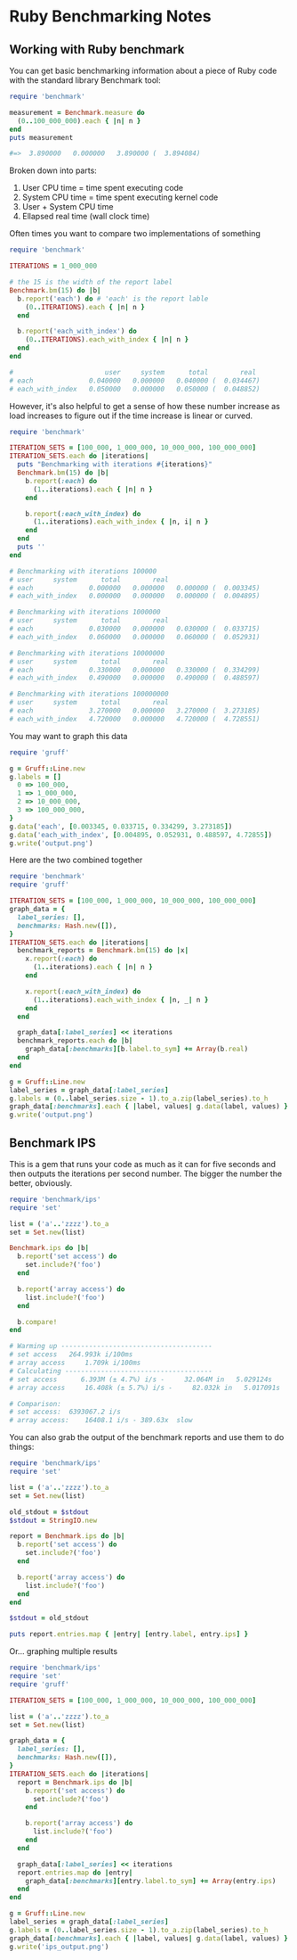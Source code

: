 # Ruby Benchmarking Notes

## Working with Ruby benchmark

You can get basic benchmarking information about a piece of Ruby code with the standard library Benchmark tool:

```ruby
require 'benchmark'

measurement = Benchmark.measure do
  (0..100_000_000).each { |n| n }
end
puts measurement

#=>  3.890000   0.000000   3.890000 (  3.894084)
```

Broken down into parts:

1. User CPU time = time spent executing code
1. System CPU time = time spent executing kernel code
1. User + System CPU time
1. Ellapsed real time (wall clock time)

Often times you want to compare two implementations of something

```ruby
require 'benchmark'

ITERATIONS = 1_000_000

# the 15 is the width of the report label
Benchmark.bm(15) do |b|
  b.report('each') do # 'each' is the report lable
    (0..ITERATIONS).each { |n| n }
  end

  b.report('each_with_index') do
    (0..ITERATIONS).each_with_index { |n| n }
  end
end

#                       user     system      total        real
# each              0.040000   0.000000   0.040000 (  0.034467)
# each_with_index   0.050000   0.000000   0.050000 (  0.048852)
```

However, it's also helpful to get a sense of how these number increase as load increases to figure out if the time increase is linear or curved.

```ruby
require 'benchmark'

ITERATION_SETS = [100_000, 1_000_000, 10_000_000, 100_000_000]
ITERATION_SETS.each do |iterations|
  puts "Benchmarking with iterations #{iterations}"
  Benchmark.bm(15) do |b|
    b.report(:each) do
      (1..iterations).each { |n| n }
    end

    b.report(:each_with_index) do
      (1..iterations).each_with_index { |n, i| n }
    end
  end
  puts ''
end

# Benchmarking with iterations 100000
# user     system      total        real
# each              0.000000   0.000000   0.000000 (  0.003345)
# each_with_index   0.000000   0.000000   0.000000 (  0.004895)

# Benchmarking with iterations 1000000
# user     system      total        real
# each              0.030000   0.000000   0.030000 (  0.033715)
# each_with_index   0.060000   0.000000   0.060000 (  0.052931)

# Benchmarking with iterations 10000000
# user     system      total        real
# each              0.330000   0.000000   0.330000 (  0.334299)
# each_with_index   0.490000   0.000000   0.490000 (  0.488597)

# Benchmarking with iterations 100000000
# user     system      total        real
# each              3.270000   0.000000   3.270000 (  3.273185)
# each_with_index   4.720000   0.000000   4.720000 (  4.728551)
```

You may want to graph this data

```ruby
require 'gruff'

g = Gruff::Line.new
g.labels = []
  0 => 100_000,
  1 => 1_000_000,
  2 => 10_000_000,
  3 => 100_000_000,
}
g.data('each', [0.003345, 0.033715, 0.334299, 3.273185])
g.data('each_with_index', [0.004895, 0.052931, 0.488597, 4.72855])
g.write('output.png')
```

Here are the two combined together

```ruby
require 'benchmark'
require 'gruff'

ITERATION_SETS = [100_000, 1_000_000, 10_000_000, 100_000_000]
graph_data = {
  label_series: [],
  benchmarks: Hash.new([]),
}
ITERATION_SETS.each do |iterations|
  benchmark_reports = Benchmark.bm(15) do |x|
    x.report(:each) do
      (1..iterations).each { |n| n }
    end

    x.report(:each_with_index) do
      (1..iterations).each_with_index { |n, _| n }
    end
  end

  graph_data[:label_series] << iterations
  benchmark_reports.each do |b|
    graph_data[:benchmarks][b.label.to_sym] += Array(b.real)
  end
end

g = Gruff::Line.new
label_series = graph_data[:label_series]
g.labels = (0..label_series.size - 1).to_a.zip(label_series).to_h
graph_data[:benchmarks].each { |label, values| g.data(label, values) }
g.write('output.png')
```

## Benchmark IPS

This is a gem that runs your code as much as it can for five seconds and then outputs the iterations per second number.  The bigger the number the better, obviously.

```ruby
require 'benchmark/ips'
require 'set'

list = ('a'..'zzzz').to_a
set = Set.new(list)

Benchmark.ips do |b|
  b.report('set access') do
    set.include?('foo')
  end

  b.report('array access') do
    list.include?('foo')
  end

  b.compare!
end

# Warming up --------------------------------------
# set access   264.993k i/100ms
# array access     1.709k i/100ms
# Calculating -------------------------------------
# set access      6.393M (± 4.7%) i/s -     32.064M in   5.029124s
# array access     16.408k (± 5.7%) i/s -     82.032k in   5.017091s

# Comparison:
# set access:  6393067.2 i/s
# array access:    16408.1 i/s - 389.63x  slow
```

You can also grab the output of the benchmark reports and use them to do things:

```ruby
require 'benchmark/ips'
require 'set'

list = ('a'..'zzzz').to_a
set = Set.new(list)

old_stdout = $stdout
$stdout = StringIO.new

report = Benchmark.ips do |b|
  b.report('set access') do
    set.include?('foo')
  end

  b.report('array access') do
    list.include?('foo')
  end
end

$stdout = old_stdout

puts report.entries.map { |entry| [entry.label, entry.ips] }
```

Or... graphing multiple results

```ruby
require 'benchmark/ips'
require 'set'
require 'gruff'

ITERATION_SETS = [100_000, 1_000_000, 10_000_000, 100_000_000]

list = ('a'..'zzzz').to_a
set = Set.new(list)

graph_data = {
  label_series: [],
  benchmarks: Hash.new([]),
}
ITERATION_SETS.each do |iterations|
  report = Benchmark.ips do |b|
    b.report('set access') do
      set.include?('foo')
    end

    b.report('array access') do
      list.include?('foo')
    end
  end

  graph_data[:label_series] << iterations
  report.entries.map do |entry|
    graph_data[:benchmarks][entry.label.to_sym] += Array(entry.ips)
  end
end

g = Gruff::Line.new
label_series = graph_data[:label_series]
g.labels = (0..label_series.size - 1).to_a.zip(label_series).to_h
graph_data[:benchmarks].each { |label, values| g.data(label, values) }
g.write('ips_output.png')
```
